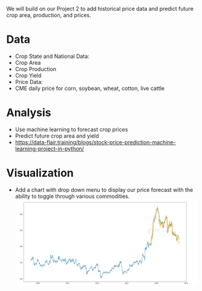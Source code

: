 We will build on our Project 2 to add historical price data and predict future crop area, production, and prices. 
# Data
* Crop State and National Data:
* Crop Area
* Crop Production
* Crop Yield
* Price Data:
* CME daily price for corn, soybean, wheat, cotton, live cattle
# Analysis
* Use machine learning to forecast crop prices
* Predict future crop area and yield
* https://data-flair.training/blogs/stock-price-prediction-machine-learning-project-in-python/

# Visualization
* Add a chart with drop down menu to display our price forecast with the ability to toggle through various commodities.
![](static/Images/Data_Visual.png) 


